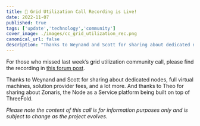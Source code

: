 ```yaml
---
title: 🚨 Grid Utilization Call Recording is Live!
date: 2022-11-07
published: true
tags: ['update','technology','community']
cover_image: ./images/cc_grid_utilization_rec.png
canonical_url: false
description: "Thanks to Weynand and Scott for sharing about dedicated nodes, full virtual machines, solution provider fees, and a lot more."
---
```


For those who missed last week’s grid utilization community call, please find the recording in [this forum post](https://forum.threefold.io/t/threefold-november-3-grid-utilization-community-call-recording/3476).

Thanks to Weynand and Scott for sharing about dedicated nodes, full virtual machines, solution provider fees, and a lot more. And thanks to Theo for sharing about Zonaris, the Node as a Service platform being built on top of ThreeFold.

_Please note the content of this call is for information purposes only and is subject to change as the project evolves._